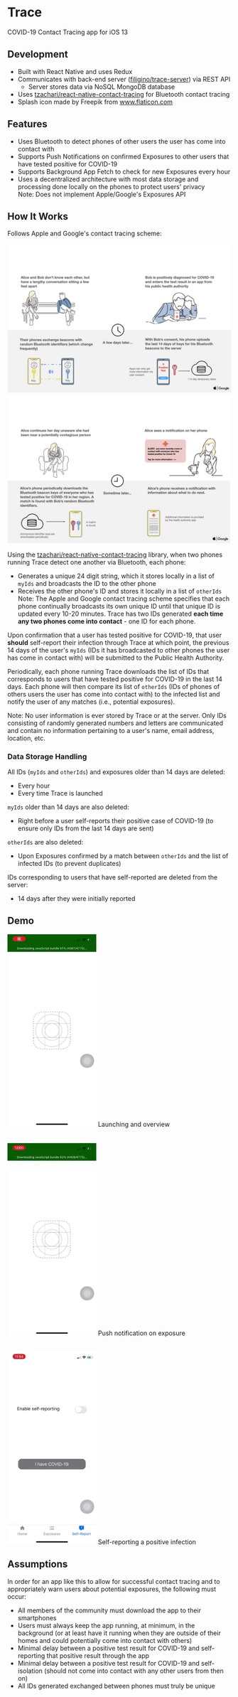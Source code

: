 # Trace
COVID-19 Contact Tracing app for iOS 13

## Development

- Built with React Native and uses Redux
- Communicates with back-end server
([filigino/trace-server](https://github.com/filigino/trace-server)) via REST
API
  - Server stores data via NoSQL MongoDB database
- Uses [tzachari/react-native-contact-tracing](https://github.com/tzachari/react-native-contact-tracing)
for Bluetooth contact tracing
- Splash icon made by Freepik from www.flaticon.com

## Features

- Uses Bluetooth to detect phones of other users the user has come into
contact with
- Supports Push Notifications on confirmed Exposures to other users that have
tested positive for COVID-19
- Supports Background App Fetch to check for new Exposures every hour
- Uses a decentralized architecture with most data storage and processing done
locally on the phones to protect users' privacy\
Note: Does not implement Apple/Google's Exposures API

## How It Works

Follows Apple and Google's contact tracing scheme:

![](./README/apple-google-exposure-01-100842860-orig.jpg)
![](./README/apple-google-exposure-02-100842861-orig.jpg)

Using the [tzachari/react-native-contact-tracing](https://github.com/tzachari/react-native-contact-tracing)
library, when two phones running Trace detect one another via Bluetooth, each
phone:
- Generates a unique 24 digit string, which it stores locally in a list of
`myIds` and broadcasts the ID to the other phone
- Receives the other phone's ID and stores it locally in a list
of `otherIds`
Note: The Apple and Google contact tracing scheme specifies that each phone
continually broadcasts its own unique ID until that unique ID is updated every
10-20 minutes. Trace has two IDs generated **each time any two phones come
into contact** - one ID for each phone.

Upon confirmation that a user has tested positive for COVID-19, that user
**should** self-report their infection through Trace at which point, the
previous 14 days of the user's `myIds` (IDs it has broadcasted to other phones
the user has come in contact with) will be submitted to the Public Health
Authority.

Periodically, each phone running Trace downloads the list of IDs that
corresponds to users that have tested positive for COVID-19 in the last 14
days. Each phone will then compare its list of `otherIds` (IDs of phones of
others users the user has come into contact with) to the infected list and
notify the user of any matches (i.e., potential exposures).

Note: No user information is ever stored by Trace or at the server. Only IDs
consisting of randomly generated numbers and letters are communicated and
contain no information pertaining to a user's name, email address, location,
etc.

### Data Storage Handling
All IDs (`myIds` and `otherIds`) and exposures older than 14 days are deleted:
- Every hour
- Every time Trace is launched

`myIds` older than 14 days are also deleted:
- Right before a user self-reports their positive case of COVID-19 (to ensure
only IDs from the last 14 days are sent)

`otherIds` are also deleted:
- Upon Exposures confirmed by a match between `otherIds` and the list of
infected IDs (to prevent duplicates)

IDs corresponding to users that have self-reported are deleted from the server:
- 14 days after they were initially reported

## Demo

<img width="200" src="./README/general.gif">
Launching and overview
<br/>
<br/>
<br/>

<img width="200"  src="./README/exposure.gif">
Push notification on exposure
<br/>
<br/>
<br/>


<img width="200"  src="./README/self-report.gif">
Self-reporting a positive infection

## Assumptions

In order for an app like this to allow for successful contact tracing and to
appropriately warn users about potential exposures, the following must occur:

- All members of the community must download the app to their smartphones
- Users must always keep the app running, at minimum, in the background (or at
least have it running when they are outside of their homes and could
potentially come into contact with others)
- Minimal delay between a positive test result for COVID-19 and self-reporting
that positive result through the app
- Minimal delay between a positive test result for COVID-19 and self-isolation
(should not come into contact with any other users from then on)
- All IDs generated exchanged between phones must truly be unique
